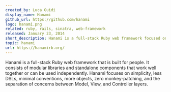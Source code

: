 ```yaml
---
created_by: Luca Guidi
display_name: Hanami
github_url: https://github.com/hanami
logo: hanami.png
related: ruby, rails, sinatra, web-framework
released: January 23, 2014
short_description: Hanami is a full-stack Ruby web framework focused on simplicity and maintainability.
topic: hanami
url: https://hanamirb.org/
---
```

Hanami is a full-stack Ruby web framework that is built for people. It consists of modular libraries and standalone components that work well together or can be used independently. Hanami focuses on simplicity, less DSLs, minimal conventions, more objects, zero monkey-patching, and the separation of concerns between Model, View, and Controller layers.